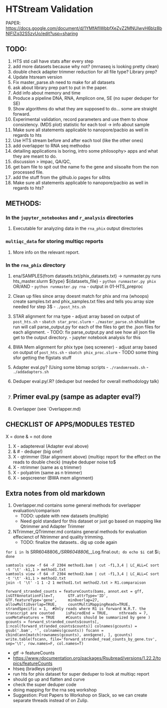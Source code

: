 # HTStream Validation
PAPER: https://docs.google.com/document/d/1YMfAflWbbfXeZvZ2MNUlwyH6blz8bNIFIZq32S5zvUo/edit?usp=sharing

## TODO:
1. HTS std call have stats after every step
1. add more datasets because why not? (mrnaseq is looking pretty clean)
1. double check adapter trimmer reduction for all file type? Library prep?
1. Update htsream version
2. Fix master_parse.sh need to make for all datasets
3. ask about library prep part to put in the paper.
5. Add info about memory and time
6. Produce a pipeline DNA, RNA, Amplicon one, SE (no super deduper for SE)
7. Show algorithms do what they are supposed to do… some are straight forward.
8. Experimental validation, record parameters and use them to show consistency. (MDS plot) statistic for each tool -> info about sample
12. Make sure all statements applicable to nanopore/pacbio as well in regards to hts
13. Use HTS stream before and after each tool (like the other ones)
1. add overlapper to RNA seq methodso
1. detailing applications is boring, intro some philosophy> apps and what they are meant to do.
1. discussion > impac, QA/QC, 
1. get bam file to spit out the name fo the gene and siisoalte from the non processed file. 
1. add the stuff from the github.io pages for s4hts
1. Make sure all statements applicable to nanopore/pacbio as well in regards to hts?

## METHODS:

### In the `jupyter_notebookes` and `r_analysis` directories
1. Executable for analyzing data in the `rna_phix` output directories

### `multiqc_data` for storing multiqc reports
1. More info on the relevant report.

### In the `rna_phix` directory

1. ena/SAMPLES(from datasets.txt/phix_datasets.txt) -> runmaster.py runs hts_master.slurm ${type} ${datasets_file}
        - `python runmaster.py phix` OR/AND
        - `python runmaster.py rna`
        - output in 01-HTS_preproc

2. Clean up files since array doesnt match for phix and rna (whoops) create samples.txt and phix_samples.txt files and tells you array size needed for step 3$
        - `./post_hts.sh`

3. STAR alignment for rna type
        - adjust array based on output of `post_hts.sh`
        - `sbatch star_proc.slurm`
        - `./master_parse.sh` should be run will call parse_output.py for each of the files to get the .json files for each alignment.
        - TODO: fix parse_output.py and see how all json file get to the output directory.
        - jupyter notebook analysis for this


4. BWA Mem alignment for phix type (seq screener)
        - adjust array based on output of `post_hts.sh`
        - `sbatch phix_proc.slurm`
        - TODO some thing sfor getting the flgstats stuff

5. Adapter eval.py? (Using some bbmap scripts
        - `./randomreads.sh`
        - `./addadapters.sh`

6. Deduper eval.py/.R? (deduper but needed for overall methodology talk)
7. Primer eval.py (sampe as adapter eval?)
    - 
8. Overlapper (see `Overlapper.md)




## CHECKLIST OF APPS/MODULES TESTED
X = done
& = not done

1. X - adaptereval (Adapter eval above)
2. & # - deduper (big one!)
3. X - qtrimmer (Star alignment above) (multiqc report for the effect on the reads to double check) (maybe deduper noise to$
4. X - ntrimmer (same as q trimmer)
5. X - polyatrim (same as n trimmer)
6. X - seqscreener (BWA mem alignment)

## Extra notes from old markdown

1. Overlapper.md contains some general methods for overlapper evaluation/comparison
    - TODO: update with new datasets (multiple)
    - Need gold standard for this dataset or just go based on mapping like Qtrimmer and Adapter Trimmer
2. NTrimmer_QTrimmer.md contains general methods for evaluation effecienct of Ntrimmer and quality trimming. 
    - TODO: finalize the datasets.. dig up code again 


`for i in `ls SRR6048806_*/SRR6048806_*_Log.final.out`; do echo $i `cat $i`; done`

```
samtools view -f 64 -F 2304 method1.bam | cut -f1,3,4 | LC_ALL=C sort -t '\t' -k1,1 > method1.txt
samtools view -f 64 -F 2304 method2.bam | cut -f1,3,4 | LC_ALL=C sort -t '\t' -k1,1 > method2.txt
join -t '\t' -1 1 -2 1 method1.txt method2.txt > R1.comparaison
```

```
forward_stranded_counts = featureCounts(bams, annot.ext = gff,      isGTFAnnotationFile=T,      GTF.attrType='ID',     GTF.featureType='gene',     minOverlap=27,     allowMultiOverlap=TRUE,     countMultiMappingReads=TRUE,     strandSpecific = 1,  #Only reads where R1 is forward W.R.T. the transcript are counted     isPairedEnd = TRUE,     nthreads = 7,     useMetaFeatures = TRUE     #Counts should be summarized by gene )  gcounts = forward_stranded_counts$counts[, 1:ncol(forward_stranded_counts$counts)] colnames(gcounts) = gsub('.bam', '', colnames(gcounts)) fscann = cbind(ann[match(rownames(gcounts), ann$gene), ], gcounts) write.table(fscann, file='forward_stranded_read_counts_by_gene.tsv', sep='\t', row.names=F, col.names=T)
```

- gtf -> featureCounts
- https://www.rdocumentation.org/packages/Rsubread/versions/1.22.2/topics/featureCounts
- htseq (bradleys project)
- run hts for phix dataset for super deduper to look at multiqc report
- should go up and flatten and curve
- check the super deduper code
- doing mapping for the rna seq workshop
- Suggestion:  Post Papers to Workshop on Slack, so we can create separate threads instead of on Zulip.
